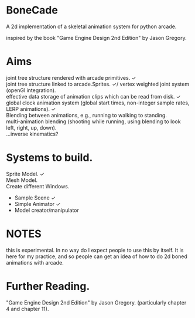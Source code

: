 # BoneCade
A 2d implementation of a skeletal animation system for python arcade.

inspired by the book "Game Engine Design 2nd Edition" by Jason Gregory.

# Aims
joint tree structure rendered with arcade primitives. &#x2713;\
joint tree structure linked to arcade.Sprites. &#x2713;\/
vertex weighted joint system (openGl integration).\
effective data storage of animation clips which can be read from disk. &#x2713;\
global clock animation system (global start times, non-integer sample rates, LERP animations). &#x2713;\
Blending between animations, e.g., running to walking to standing.\
multi-animation blending (shooting while running, using blending to look left, right, up, down).\
...inverse kinematics?

# Systems to build.
Sprite Model. &#x2713;\
Mesh Model.\
Create different Windows. 
* Sample Scene &#x2713;
* Simple Animator &#x2713;
* Model creator/manipulator

# NOTES
this is experimental. In no way do I expect people to use this by itself.
It is here for my practice, and so people can get an idea of how to do 2d boned animations with arcade.

# Further Reading.
"Game Engine Design 2nd Edition" by Jason Gregory. (particularly chapter 4 and chapter 11).
